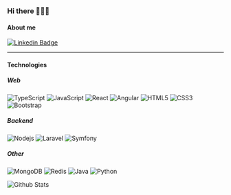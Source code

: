 ### Hi there 👨🏽‍💻


#### About me

[![Linkedin Badge](https://img.shields.io/badge/-Raphael%20Papazikas-blue?style=for-the-badge&logo=Linkedin&logoColor=white&link=https://www.linkedin.com/in/raphael-papazikas-6aa784186/)](https://www.linkedin.com/in/raphael-papazikas-6aa784186/)

---

#### Technologies

##### Web
![TypeScript](https://img.shields.io/badge/-TypeScript-black?style=for-the-badge&logo=typescript)
![JavaScript](https://img.shields.io/badge/-JavaScript-black?style=for-the-badge&logo=javascript)
![React](https://img.shields.io/badge/-React-black?style=for-the-badge&logo=react)
![Angular](https://img.shields.io/badge/-Angular-black?style=for-the-badge&logo=Angular)
![HTML5](https://img.shields.io/badge/-HTML5-black?style=for-the-badge&logo=html5&logoColor=white)
![CSS3](https://img.shields.io/badge/-CSS3-black?style=for-the-badge&logo=css3)
![Bootstrap](https://img.shields.io/badge/-Bootstrap-black?style=for-the-badge&logo=bootstrap)

##### Backend
![Nodejs](https://img.shields.io/badge/-Nodejs-black?style=for-the-badge&logo=Node.js)
![Laravel](https://img.shields.io/badge/-Laravel-black?style=for-the-badge&logo=Laravel&logoColor=fff)
![Symfony](https://img.shields.io/badge/-Symfony-black?style=for-the-badge&logo=Symfony)

##### Other
![MongoDB](https://img.shields.io/badge/-MongoDB-black?style=for-the-badge&logo=mongodb)
![Redis](https://img.shields.io/badge/-Redis-black?style=for-the-badge&logo=Redis)
![Java](https://img.shields.io/badge/-java-black?style=for-the-badge&logo=java)
![Python](https://img.shields.io/badge/-Python-black?style=for-the-badge&logo=Python)


![Github Stats](https://github-readme-stats.vercel.app/api?username=raphael-papazikas&count_private=true&show_icons=true&theme=dracula)

<!--
**raphael-papazikas/raphael-papazikas** is a ✨ _special_ ✨ repository because its `README.md` (this file) appears on your GitHub profile.

Here are some ideas to get you started:

- 🔭 I’m currently working on ...
- 🌱 I’m currently learning ...
- 👯 I’m looking to collaborate on ...
- 🤔 I’m looking for help with ...
- 💬 Ask me about ...
- 📫 How to reach me: ...
- 😄 Pronouns: ...
- ⚡ Fun fact: ...
-->
